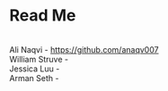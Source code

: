 # Read Me
<br>Ali Naqvi - https://github.com/anaqv007
<br>William Struve - 
<br>Jessica Luu - 
<br>Arman Seth - 
